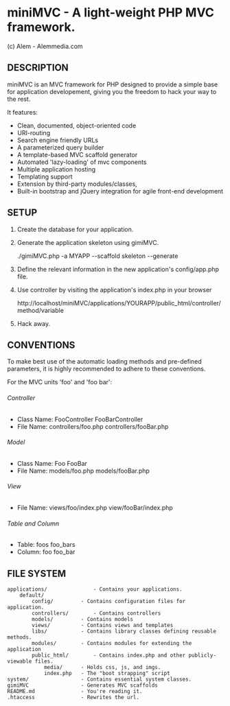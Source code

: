 miniMVC - A light-weight PHP MVC framework.
===============================================
(c) Alem - Alemmedia.com


DESCRIPTION
---------------

miniMVC is an MVC framework for PHP designed to provide a simple base for application developement,
 giving you the freedom to hack your way to the rest. 

It features:
* Clean, documented, object-oriented code
* URI-routing
* Search engine friendly URLs
* A parameterized query builder
* A template-based MVC scaffold generator
* Automated 'lazy-loading' of mvc components
* Multiple application hosting 
* Templating support
* Extension by third-party modules/classes, 
* Built-in bootstrap and jQuery integration for agile front-end development


SETUP
---------------

1. Create the database for your application.

2. Generate the application skeleton using gimiMVC.

	./gimiMVC.php -a MYAPP --scaffold skeleton --generate

3. Define the relevant information in the new application's config/app.php file.

4. Use controller by visiting the application's index.php in your browser

	http://localhost/miniMVC/applications/YOURAPP/public_html/controller/method/variable

5. Hack away.


CONVENTIONS
---------------

To make best use of the automatic loading methods and pre-defined parameters, 
it is highly recommended to adhere to these conventions.

For the MVC units 'foo' and 'foo bar': 
###### Controller
* Class Name: FooController 		FooBarController
* File Name: controllers/foo.php 	controllers/fooBar.php

###### Model
* Class Name: Foo 			FooBar
* File Name: models/foo.php 		models/fooBar.php

###### View
* File Name: views/foo/index.php	view/fooBar/index.php

###### Table and Column
* Table: foos 				foo_bars
* Column: foo 				foo_bar


FILE SYSTEM
---------------

	applications/ 				- Contains your applications. 
		default/
			config/			- Contains configuration files for application.
			controllers/ 		- Contains controllers
			models/			- Contains models
			views/ 			- Contains views and templates
			libs/			- Contains library classes defining reusable methods.
			modules/  		- Contains modules for extending the application
			public_html/		- Contains index.php and other publicly-viewable files.
				media/ 		- Holds css, js, and imgs.
				index.php	- The "boot strapping" script
	system/ 				- Contains essential system classes.
	gimiMVC 				- Generates MVC scaffolds
	README.md 				- You're reading it.
	.htaccess 				- Rewrites the url.
